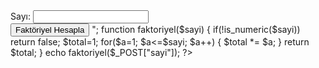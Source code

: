 
<?php
    echo"<form action='' method='post'>
    		 Sayı:
    		 <input type='text' name='sayi'/>
    		 <br>
    		 <input type='submit' value='Faktöriyel Hesapla'/>
    
    </form>";
    
    function faktoriyel($sayi) {
    
        if(!is_numeric($sayi)) return false;
    
        $total=1;
    
        for($a=1; $a<=$sayi; $a++) {
            $total *= $a;
        }
    
        return $total;
    }
    echo faktoriyel($_POST["sayi"]);
    
    ?>